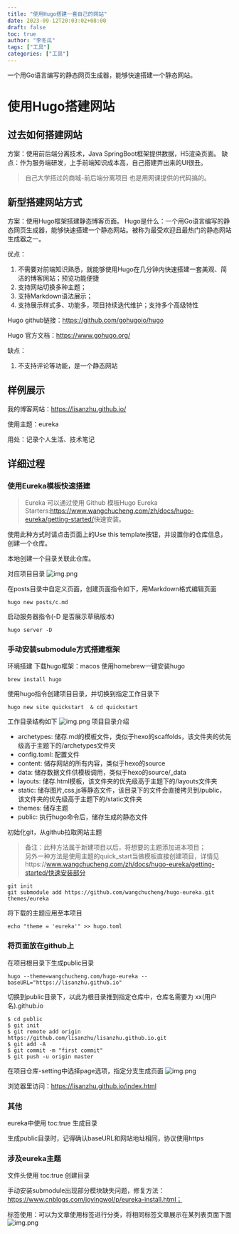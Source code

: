 ```yaml
---
title: "使用Hugo搭建一套自己的网站"
date: 2023-09-12T20:03:02+08:00
draft: false
toc: true
author: "李冬瓜"
tags: ["工具"]
categories: ["工具"]
---
```

一个用Go语言编写的静态网页生成器，能够快速搭建一个静态网站。
<!--more-->
# 使用Hugo搭建网站

## 过去如何搭建网站
方案：使用前后端分离技术，Java SpringBoot框架提供数据，H5渲染页面。
缺点：作为服务端研发，上手前端知识成本高，自己搭建弄出来的UI很丑。
>自己大学搭过的商城-前后端分离项目 也是用网课提供的代码搞的。

## 新型搭建网站方式
方案：使用Hugo框架搭建静态博客页面。
Hugo是什么：一个用Go语言编写的静态网页生成器，能够快速搭建一个静态网站。被称为最受欢迎且最热门的静态网站生成器之一。  

优点：
1. 不需要对前端知识熟悉，就能够使用Hugo在几分钟内快速搭建一套美观、简洁的博客网站；预览功能便捷
2. 支持网站切换多种主题；
3. 支持Markdown语法展示；
4. 支持展示样式多、功能多，项目持续迭代维护；支持多个高级特性  

Hugo github链接：<https://github.com/gohugoio/hugo>

Hugo 官方文档：<https://www.gohugo.org/>  

缺点：
1. 不支持评论等功能，是一个静态网站

## 样例展示
我的博客网站：<https://lisanzhu.github.io/>  

使用主题：eureka  

用处：记录个人生活、技术笔记

## 详细过程
### 使用Eureka模板快速搭建
>Eureka 可以通过使用 Github 模板Hugo Eureka Starters:<https://www.wangchucheng.com/zh/docs/hugo-eureka/getting-started/>快速安装。  

使用此种方式时请点击页面上的Use this template按钮，并设置你的仓库信息，创建一个仓库。  

本地创建一个目录关联此仓库。

对应项目目录
![img.png](/pic/hugo/project_dir_lvl2.png)

在posts目录中自定义页面，创建页面指令如下，用Markdown格式编辑页面
```shell
hugo new posts/c.md
```

启动服务器指令(-D 是否展示草稿版本)

```shell
hugo server -D
```

### 手动安装submodule方式搭建框架
环境搭建
下载hugo框架：macos 使用homebrew一键安装hugo
```shell
brew install hugo
```
使用hugo指令创建项目目录，并切换到指定工作目录下
```shell
hugo new site quickstart  & cd quickstart
```
工作目录结构如下
![img.png](/pic/hugo/submodule_dir.png)
项目目录介绍
- archetypes: 储存.md的模板文件，类似于hexo的scaffolds，该文件夹的优先级高于主题下的/archetypes文件夹
- config.toml: 配置文件
- content: 储存网站的所有内容，类似于hexo的source
- data: 储存数据文件供模板调用，类似于hexo的source/_data
- layouts: 储存.html模板，该文件夹的优先级高于主题下的/layouts文件夹
- static: 储存图片,css,js等静态文件，该目录下的文件会直接拷贝到/public，该文件夹的优先级高于主题下的/static文件夹
- themes: 储存主题
- public: 执行hugo命令后，储存生成的静态文件

初始化git，从github拉取网站主题
>备注：此种方法属于新建项目以后，将想要的主题添加进本项目；   
> 另外一种方法是使用主题的quick_start当做模板直接创建项目，详情见https://www.wangchucheng.com/zh/docs/hugo-eureka/getting-started/快速安装部分
```shell
git init 
git submodule add https://github.com/wangchucheng/hugo-eureka.git themes/eureka
```
将下载的主题应用至本项目
```shell
echo "theme = 'eureka'" >> hugo.toml
```

### 将页面放在github上
在项目根目录下生成public目录
```shell
hugo --theme=wangchucheng.com/hugo-eureka --baseURL="https://lisanzhu.github.io" 
```

切换到public目录下，以此为根目录推到指定仓库中，仓库名需要为 xx(用户名).github.io 
```shell
$ cd public
$ git init
$ git remote add origin https://github.com/lisanzhu/lisanzhu.github.io.git   
$ git add -A
$ git commit -m "first commit"
$ git push -u origin master
```
在项目仓库-setting中选择page选项，指定分支生成页面
![img.png](/pic/hugo/deploy_page.png)  

浏览器里访问：<https://lisanzhu.github.io/index.html>

### 其他
eureka中使用 toc:true 生成目录

生成public目录时，记得确认baseURL和网站地址相同，协议使用https




### 涉及eureka主题
文件头使用 toc:true 创建目录  

手动安装submodule出现部分模块缺失问题，修复方法：<https://www.cnblogs.com/joyingwol/p/eureka-install.html；>

标签使用：可以为文章使用标签进行分类，将相同标签文章展示在某列表页面下面
![img.png](/pic/hugo/tax.png) 
